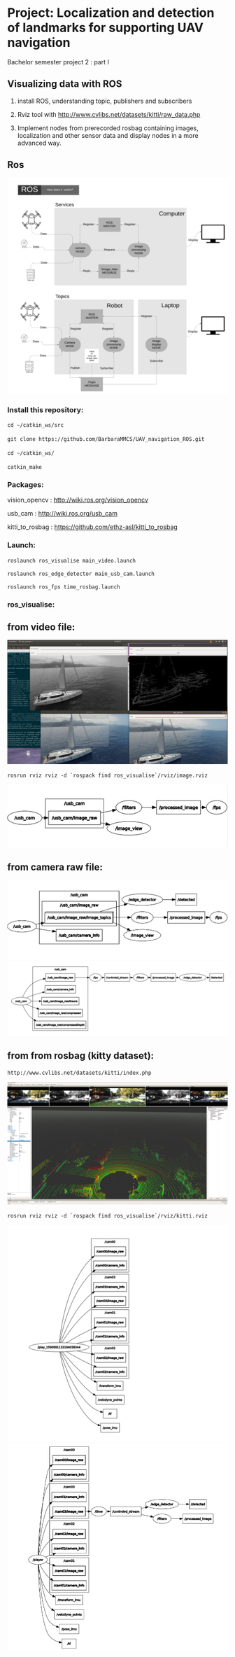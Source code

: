 # Project: Localization and detection of landmarks for supporting UAV navigation

Bachelor semester project 2 : part I

## Visualizing data with ROS

1. install ROS, understanding topic, publishers and subscribers

2. Rviz tool with http://www.cvlibs.net/datasets/kitti/raw_data.php

3. Implement nodes from prerecorded rosbag containing images, localization and other sensor data and display nodes in a more advanced way.

## Ros

<img src="files/file.png" width="1080">
          

### Install this repository:
```
cd ~/catkin_ws/src

git clone https://github.com/BarbaraMMCS/UAV_navigation_ROS.git

cd ~/catkin_ws/

catkin_make

```
### Packages: 

vision_opencv : http://wiki.ros.org/vision_opencv

usb_cam : http://wiki.ros.org/usb_cam

kitti_to_rosbag : https://github.com/ethz-asl/kitti_to_rosbag

### Launch:
```
roslaunch ros_visualise main_video.launch
```
```
roslaunch ros_edge_detector main_usb_cam.launch
```
```
roslaunch ros_fps time_rosbag.launch
```
### ros_visualise:

## from video file: 

<img src="files/from_file.png">

```
rosrun rviz rviz -d `rospack find ros_visualise`/rviz/image.rviz
```
<img src="files/rqt.png">

## from camera raw file:
<img src="files/detected.png">
<img src="files/connected.png">

## from from rosbag (kitty dataset): 
```
http://www.cvlibs.net/datasets/kitti/index.php
```
<img src="files/kitti_rviz.png">

```
rosrun rviz rviz -d `rospack find ros_visualise`/rviz/kitti.rviz
```

<img src="files/kitti_node.png">

<img src="files/on_rosbag.png">


